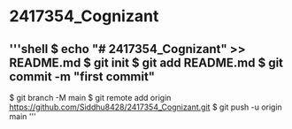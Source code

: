 # 2417354_Cognizant
'''shell
$ echo "# 2417354_Cognizant" >> README.md
$ git init
$ git add README.md
$ git commit -m "first commit"
---
$ git branch -M main
$ git remote add origin https://github.com/Siddhu8428/2417354_Cognizant.git
$ git push -u origin main
'''
